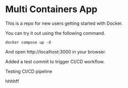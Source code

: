 # Multi Containers App

This is a repo for new users getting started with Docker.

You can try it out using the following command.

`docker compose up -d`

And open http://localhost:3000 in your browser.

Added a test commit to trigger CI/CD workflow.

Testing CI/CD pipeline

hhhhff

